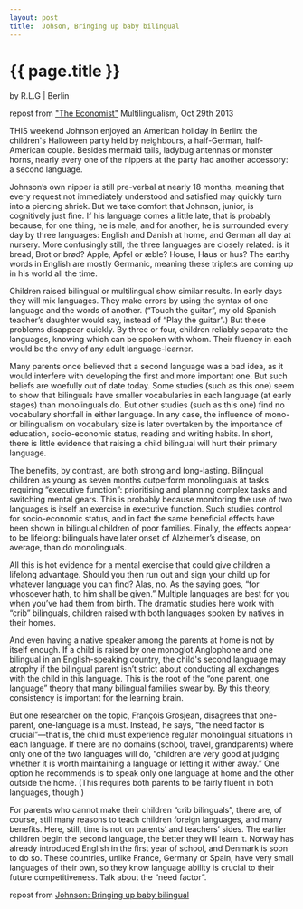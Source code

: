 ```yaml
---
layout: post
title:  Johson, Bringing up baby bilingual
---
```


{{ page.title }}
====================

by <span class="post_author">R.L.G</span> | Berlin

<p class="meta">repost from <a href="http://http://www.economist.com/">"The Economist"</a> Multilingualism, Oct 29th 2013</p>

THIS weekend Johnson enjoyed an American holiday in Berlin: the children's Halloween party held by neighbours, a half-German, half-American couple. Besides mermaid tails, ladybug antennas or monster horns, nearly every one of the nippers at the party had another accessory: a second language.
<!-- more -->

Johnson’s own nipper is still pre-verbal at nearly 18 months, meaning that every request not immediately understood and satisfied may quickly turn into a piercing shriek. But we take comfort that Johnson, junior, is cognitively just fine. If his language comes a little late, that is probably because, for one thing, he is male, and for another, he is surrounded every day by three languages: English and Danish at home, and German all day at nursery. More confusingly still, the three languages are closely related: is it bread, Brot or brød? Apple, Apfel or æble? House, Haus or hus? The earthy words in English are mostly Germanic, meaning these triplets are coming up in his world all the time.

Children raised bilingual or multilingual show similar results. In early days they will mix languages. They make errors by using the syntax of one language and the words of another. (“Touch the guitar”, my old Spanish teacher’s daughter would say, instead of “Play the guitar”.) But these problems disappear quickly. By three or four, children reliably separate the languages, knowing which can be spoken with whom. Their fluency in each would be the envy of any adult language-learner.

Many parents once believed that a second language was a bad idea, as it would interfere with developing the first and more important one. But such beliefs are woefully out of date today. Some studies (such as this one) seem to show that bilinguals have smaller vocabularies in each language (at early stages) than monolinguals do. But other studies (such as this one) find no vocabulary shortfall in either language. In any case, the influence of mono- or bilingualism on vocabulary size is later overtaken by the importance of education, socio-economic status, reading and writing habits. In short, there is little evidence that raising a child bilingual will hurt their primary language.

The benefits, by contrast, are both strong and long-lasting. Bilingual children as young as seven months outperform monolinguals at tasks requiring “executive function”: prioritising and planning complex tasks and switching mental gears. This is probably because monitoring the use of two languages is itself an exercise in executive function. Such studies control for socio-economic status, and in fact the same beneficial effects have been shown in bilingual children of poor families. Finally, the effects appear to be lifelong: bilinguals have later onset of Alzheimer’s disease, on average, than do monolinguals.

All this is hot evidence for a mental exercise that could give children a lifelong advantage. Should you then run out and sign your child up for whatever language you can find? Alas, no. As the saying goes, “for whosoever hath, to him shall be given.” Multiple languages are best for you when you’ve had them from birth. The dramatic studies here work with “crib” bilinguals, children raised with both languages spoken by natives in their homes.

And even having a native speaker among the parents at home is not by itself enough. If a child is raised by one monoglot Anglophone and one bilingual in an English-speaking country, the child's second language may atrophy if the bilingual parent isn’t strict about conducting all exchanges with the child in this language. This is the root of the “one parent, one language” theory that many bilingual families swear by. By this theory, consistency is important for the learning brain. 

But one researcher on the topic, François Grosjean, disagrees that one-parent, one-language is a must. Instead, he says, “the need factor is crucial”—that is, the child must experience regular monolingual situations in each language. If there are no domains (school, travel, grandparents) where only one of the two languages will do, “children are very good at judging whether it is worth maintaining a language or letting it wither away.” One option he recommends is to speak only one language at home and the other outside the home. (This requires both parents to be fairly fluent in both languages, though.) 

For parents who cannot make their children “crib bilinguals”, there are, of course, still many reasons to teach children foreign languages, and many benefits. Here, still, time is not on parents’ and teachers’ sides. The earlier children begin the second language, the better they will learn it. Norway has already introduced English in the first year of school, and Denmark is soon to do so. These countries, unlike France, Germany or Spain, have very small languages of their own, so they know language ability is crucial to their future competitiveness. Talk about the “need factor”.

<span class="repost_link">repost from <a href="http://http://www.economist.com/blogs/prospero/2013/10/multilingualism-0">Johnson: Bringing up baby bilingual</a></span>

